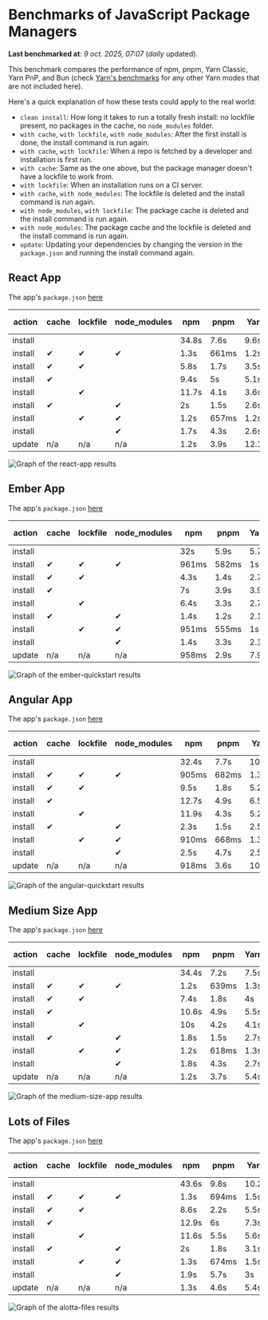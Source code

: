 # Benchmarks of JavaScript Package Managers

**Last benchmarked at**: _9 oct. 2025, 07:07_ (_daily_ updated).

This benchmark compares the performance of npm, pnpm, Yarn Classic, Yarn PnP, and Bun (check [Yarn's benchmarks](https://yarnpkg.com/benchmarks) for any other Yarn modes that are not included here).

Here's a quick explanation of how these tests could apply to the real world:

- `clean install`: How long it takes to run a totally fresh install: no lockfile present, no packages in the cache, no `node_modules` folder.
- `with cache`, `with lockfile`, `with node_modules`: After the first install is done, the install command is run again.
- `with cache`, `with lockfile`: When a repo is fetched by a developer and installation is first run.
- `with cache`: Same as the one above, but the package manager doesn't have a lockfile to work from.
- `with lockfile`: When an installation runs on a CI server.
- `with cache`, `with node_modules`: The lockfile is deleted and the install command is run again.
- `with node_modules`, `with lockfile`: The package cache is deleted and the install command is run again.
- `with node_modules`: The package cache and the lockfile is deleted and the install command is run again.
- `update`: Updating your dependencies by changing the version in the `package.json` and running the install command again.

## React App

The app's `package.json` [here](./fixtures/react-app/package.json)

| action  | cache | lockfile | node_modules| npm | pnpm | Yarn | Yarn PnP | Bun |
| ---     | ---   | ---      | ---         | --- | ---  | ---  | ---      | --- |
| install |       |          |             | 34.8s | 7.6s | 9.6s | 2.7s | 1.4s |
| install | ✔     | ✔        | ✔           | 1.3s | 661ms | 1.2s | n/a | 34ms |
| install | ✔     | ✔        |             | 5.8s | 1.7s | 3.5s | 992ms | 433ms |
| install | ✔     |          |             | 9.4s | 5s | 5.1s | 2.3s | 419ms |
| install |       | ✔        |             | 11.7s | 4.1s | 3.6s | 984ms | 416ms |
| install | ✔     |          | ✔           | 2s | 1.5s | 2.6s | n/a | 34ms |
| install |       | ✔        | ✔           | 1.2s | 657ms | 1.2s | n/a | 30ms |
| install |       |          | ✔           | 1.7s | 4.3s | 2.6s | n/a | 30ms |
| update  | n/a | n/a | n/a | 1.2s | 3.9s | 12.1s | 3.1s | 35ms |

<img alt="Graph of the react-app results" src="results/img/react-app.svg" />

## Ember App

The app's `package.json` [here](./fixtures/ember-quickstart/package.json)

| action  | cache | lockfile | node_modules| npm | pnpm | Yarn | Yarn PnP | Bun |
| ---     | ---   | ---      | ---         | --- | ---  | ---  | ---      | --- |
| install |       |          |             | 32s | 5.9s | 5.7s | 2.3s | 1s |
| install | ✔     | ✔        | ✔           | 961ms | 582ms | 1s | n/a | 27ms |
| install | ✔     | ✔        |             | 4.3s | 1.4s | 2.7s | 860ms | 332ms |
| install | ✔     |          |             | 7s | 3.9s | 3.9s | 2s | 329ms |
| install |       | ✔        |             | 6.4s | 3.3s | 2.7s | 861ms | 332ms |
| install | ✔     |          | ✔           | 1.4s | 1.2s | 2.1s | n/a | 26ms |
| install |       | ✔        | ✔           | 951ms | 555ms | 1s | n/a | 24ms |
| install |       |          | ✔           | 1.4s | 3.3s | 2.1s | n/a | 24ms |
| update  | n/a | n/a | n/a | 958ms | 2.9s | 7.9s | 2.8s | 26ms |

<img alt="Graph of the ember-quickstart results" src="results/img/ember-quickstart.svg" />

## Angular App

The app's `package.json` [here](./fixtures/angular-quickstart/package.json)

| action  | cache | lockfile | node_modules| npm | pnpm | Yarn | Yarn PnP | Bun |
| ---     | ---   | ---      | ---         | --- | ---  | ---  | ---      | --- |
| install |       |          |             | 32.4s | 7.7s | 10.7s | 2.9s | 1.7s |
| install | ✔     | ✔        | ✔           | 905ms | 682ms | 1.3s | n/a | 29ms |
| install | ✔     | ✔        |             | 9.5s | 1.8s | 5.2s | 1.2s | 827ms |
| install | ✔     |          |             | 12.7s | 4.9s | 6.5s | 2.3s | 804ms |
| install |       | ✔        |             | 11.9s | 4.3s | 5.2s | 1.2s | 821ms |
| install | ✔     |          | ✔           | 2.3s | 1.5s | 2.5s | n/a | 28ms |
| install |       | ✔        | ✔           | 910ms | 668ms | 1.3s | n/a | 25ms |
| install |       |          | ✔           | 2.5s | 4.7s | 2.5s | n/a | 25ms |
| update  | n/a | n/a | n/a | 918ms | 3.6s | 10.2s | 2.8s | 33ms |

<img alt="Graph of the angular-quickstart results" src="results/img/angular-quickstart.svg" />

## Medium Size App

The app's `package.json` [here](./fixtures/medium-size-app/package.json)

| action  | cache | lockfile | node_modules| npm | pnpm | Yarn | Yarn PnP | Bun |
| ---     | ---   | ---      | ---         | --- | ---  | ---  | ---      | --- |
| install |       |          |             | 34.4s | 7.2s | 7.5s | 3s | 1.4s |
| install | ✔     | ✔        | ✔           | 1.2s | 639ms | 1.3s | n/a | 31ms |
| install | ✔     | ✔        |             | 7.4s | 1.8s | 4s | 1.1s | 469ms |
| install | ✔     |          |             | 10.6s | 4.9s | 5.5s | 2.5s | 462ms |
| install |       | ✔        |             | 10s | 4.2s | 4.1s | 1.1s | 455ms |
| install | ✔     |          | ✔           | 1.8s | 1.5s | 2.7s | n/a | 30ms |
| install |       | ✔        | ✔           | 1.2s | 618ms | 1.3s | n/a | 27ms |
| install |       |          | ✔           | 1.8s | 4.3s | 2.7s | n/a | 27ms |
| update  | n/a | n/a | n/a | 1.2s | 3.7s | 5.4s | 2.4s | 38ms |

<img alt="Graph of the medium-size-app results" src="results/img/medium-size-app.svg" />

## Lots of Files

The app's `package.json` [here](./fixtures/alotta-files/package.json)

| action  | cache | lockfile | node_modules| npm | pnpm | Yarn | Yarn PnP | Bun |
| ---     | ---   | ---      | ---         | --- | ---  | ---  | ---      | --- |
| install |       |          |             | 43.6s | 9.8s | 10.2s | 3.4s | 1.8s |
| install | ✔     | ✔        | ✔           | 1.3s | 694ms | 1.5s | n/a | 40ms |
| install | ✔     | ✔        |             | 8.6s | 2.2s | 5.5s | 1.3s | 696ms |
| install | ✔     |          |             | 12.9s | 6s | 7.3s | 2.8s | 696ms |
| install |       | ✔        |             | 11.6s | 5.5s | 5.6s | 1.3s | 700ms |
| install | ✔     |          | ✔           | 2s | 1.8s | 3.1s | n/a | 39ms |
| install |       | ✔        | ✔           | 1.3s | 674ms | 1.5s | n/a | 35ms |
| install |       |          | ✔           | 1.9s | 5.7s | 3s | n/a | 35ms |
| update  | n/a | n/a | n/a | 1.3s | 4.6s | 5.4s | 2.9s | 86ms |

<img alt="Graph of the alotta-files results" src="results/img/alotta-files.svg" />